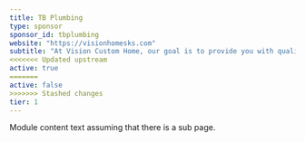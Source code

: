 ```yaml
---
title: TB Plumbing
type: sponsor
sponsor_id: tbplumbing
website: "https://visionhomesks.com"
subtitle: "At Vision Custom Home, our goal is to provide you with quality workmanship and immediate value."
<<<<<<< Updated upstream
active: true
=======
active: false
>>>>>>> Stashed changes
tier: 1
---
```

Module content text assuming that there is a sub page.